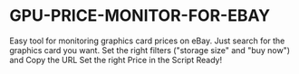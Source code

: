 # GPU-PRICE-MONITOR-FOR-EBAY
Easy tool for monitoring graphics card prices on eBay.
Just search for the graphics card you want. Set the right filters ("storage size" and "buy now") and Copy the URL
Set the right Price in the Script
Ready!
